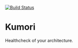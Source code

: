 [![Build Status](https://travis-ci.org/Mathmagicians/kumori.svg?branch=master)](https://travis-ci.org/Mathmagicians/kumori)

# Kumori

Healthcheck of your architecture.
